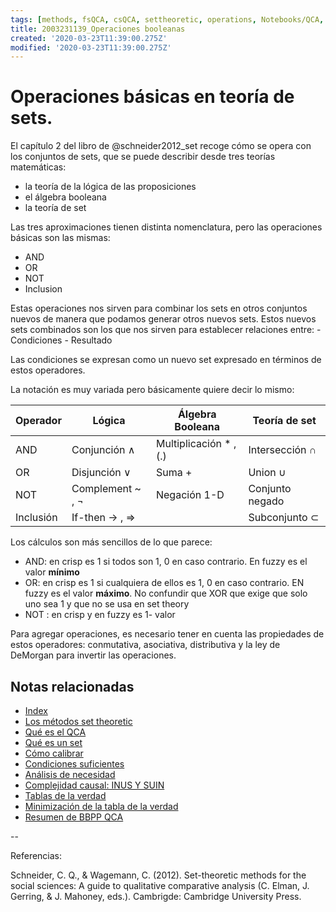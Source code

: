 ```yaml
---
tags: [methods, fsQCA, csQCA, settheoretic, operations, Notebooks/QCA, Notebooks/methods]
title: 2003231139_Operaciones booleanas
created: '2020-03-23T11:39:00.275Z'
modified: '2020-03-23T11:39:00.275Z'
---
```


# Operaciones básicas en teoría de sets.

El capítulo 2 del libro de @schneider2012_set recoge cómo se opera con los conjuntos de sets, que se puede describir desde tres teorías matemáticas:

- la teoría de la lógica de las proposiciones
- el álgebra booleana
- la teoría de set

Las tres aproximaciones tienen distinta nomenclatura, pero las operaciones básicas son las mismas:

- AND
- OR
- NOT
- Inclusion

Estas operaciones nos sirven para combinar los sets en otros conjuntos nuevos de manera que podamos generar otros nuevos sets.
Estos nuevos sets combinados son los que nos sirven para establecer relaciones entre:
    - Condiciones
    - Resultado

Las condiciones se expresan como un nuevo set expresado en términos de estos operadores.

La notación es muy variada pero básicamente quiere decir lo mismo:

|Operador  | Lógica          | Álgebra Booleana      | Teoría de set    |
|----------|-----------------|-----------------------|------------------|
| AND      |Conjunción ∧     | Multiplicación * , (.)| Intersección ∩   |
| OR       |Disjunción ∨     | Suma +                | Union  ∪         |
| NOT      |Complement ~ , ¬ | Negación 1-D          | Conjunto negado  |
|Inclusión |If-then → , ⇒    |                      | Subconjunto ⊂    |

Los cálculos son más sencillos de lo que parece:

- AND: en crisp es 1 si todos son 1, 0 en caso contrario. En fuzzy es el valor **mínimo**
- OR: en crisp es 1 si cualquiera de ellos es 1, 0 en caso contrario. EN fuzzy es el valor **máximo**. No confundir que XOR que exige que solo uno sea 1 y que no se usa en set theory
- NOT : en crisp y en fuzzy es 1- valor

Para agregar operaciones, es necesario tener en cuenta las propiedades de estos operadores: conmutativa, asociativa, distributiva y la ley de DeMorgan para invertir las operaciones.


## Notas relacionadas

- [Index](_2003101705_index.md)
- [Los métodos set theoretic](2003212003_set_theoretic_methods.md)
- [Qué es el QCA](2003212024_qca_descripcion.md)
- [Qué es un set](2003221713_setdefinition_qca.md)
- [Cómo calibrar](2003221733_calibracion_sets.md)
- [Condiciones suficientes](2003241628_analisissuficiencia_qca.md)
- [Análisis de necesidad](2003241901_condicionnecesidadqca.md)
- [Complejidad causal: INUS Y SUIN](2003250705_causalcomplexity.md)
- [Tablas de la verdad](2003260827_qca_tabladelaverdad.md)
- [Minimización de la tabla de la verdad](2003261610_minimizacion_tabladelaverdad.md)
- [Resumen de BBPP QCA](2004020654_resumen_etapas_bbpp_qca.md)

--

Referencias:

Schneider, C. Q., & Wagemann, C. (2012). Set-theoretic methods for the social sciences: A guide to qualitative comparative analysis (C. Elman, J. Gerring, & J. Mahoney, eds.). Cambrigde: Cambridge University Press.




